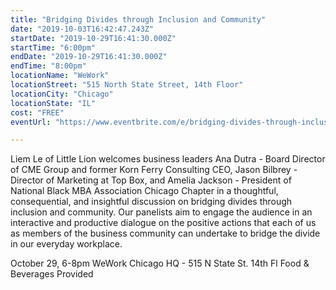 ```yaml
---
title: "Bridging Divides through Inclusion and Community"
date: "2019-10-03T16:42:47.243Z"
startDate: "2019-10-29T16:41:30.000Z"
startTime: "6:00pm"
endDate: "2019-10-29T16:41:30.000Z"
endTime: "8:00pm"
locationName: "WeWork"
locationStreet: "515 North State Street, 14th Floor"
locationCity: "Chicago"
locationState: "IL"
cost: "FREE"
eventUrl: "https://www.eventbrite.com/e/bridging-divides-through-inclusion-and-community-tickets-74586764019?"

---
```


Liem Le of Little Lion welcomes business leaders Ana Dutra - Board Director of CME Group and former Korn Ferry Consulting CEO, Jason Bilbrey - Director of Marketing at Top Box, and Amelia Jackson - President of National Black MBA Association Chicago Chapter in a thoughtful, consequential, and insightful discussion on bridging divides through inclusion and community. Our panelists aim to engage the audience in an interactive and productive dialogue on the positive actions that each of us as members of the business community can undertake to bridge the divide in our everyday workplace.

October 29, 6-8pm
WeWork Chicago HQ - 515 N State St. 14th Fl
Food & Beverages Provided


